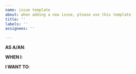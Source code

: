 ```yaml
---
name: issue template
about: when adding a new issue, please use this template
title: ''
labels: ''
assignees: ''

---
```


**AS A/AN**:

**WHEN I**:

**I WANT TO**:
